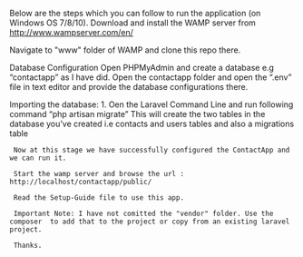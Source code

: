 Below are the steps which you can follow to run the application (on Windows OS 7/8/10).
Download and install the WAMP server from http://www.wampserver.com/en/

Navigate to "www" folder of WAMP and clone this repo there.


Database Configuration
  Open PHPMyAdmin and create a database e.g “contactapp” as I have did.
	Open the contactapp folder and open the “.env” file in text editor and provide the database configurations there.
  
  
  Importing the database:
	   1.	Oen the Laravel Command Line and run following command  “php artisan migrate”
     This will create the two tables in the database you’ve created i.e contacts and users tables and also a migrations table 
     
     Now at this stage we have successfully configured the ContactApp and we can run it.
     
     Start the wamp server and browse the url : http://localhost/contactapp/public/
     
     Read the Setup-Guide file to use this app.
     
     Important Note: I have not comitted the "vendor" folder. Use the composer  to add that to the project or copy from an existing laravel project.
     
     Thanks.
     

  

